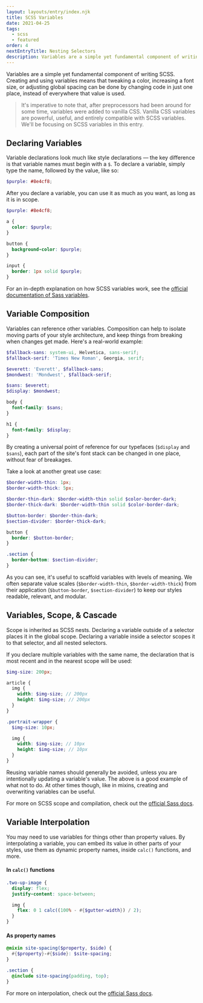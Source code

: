 ```yaml
---
layout: layouts/entry/index.njk
title: SCSS Variables
date: 2021-04-25
tags:
  - scss
  - featured
order: 4
nextEntryTitle: Nesting Selectors
description: Variables are a simple yet fundamental component of writing SCSS.
---
```


Variables are a simple yet fundamental component of writing SCSS. Creating and using variables means that tweaking a color, increasing a font size, or adjusting global spacing can be done by changing code in just one place, instead of everywhere that value is used.

> It's imperative to note that, after preprocessors had been around for some time, variables were added to vanilla CSS. Vanilla CSS variables are powerful, useful, and entirely compatible with SCSS variables. We'll be focusing on SCSS variables in this entry.

## Declaring Variables

Variable declarations look much like style declarations &mdash; the key difference is that variable names must begin with a `$`. To declare a variable, simply type the name, followed by the value, like so:

```scss
$purple: #8e4cf8;
```

After you declare a variable, you can use it as much as you want, as long as it is in scope.

```scss
$purple: #8e4cf8;

a {
  color: $purple;
}

button {
  background-color: $purple;
}

input {
  border: 1px solid $purple;
}
```

For an in-depth explanation on how SCSS variables work, see the [official documentation of Sass variables](https://sass-lang.com/documentation/variables).

## Variable Composition

Variables can reference other variables. Composition can help to isolate moving parts of your style architecture, and keep things from breaking when changes get made. Here's a real-world example:

<div class="two-up-code">

```scss
$fallback-sans: system-ui, Helvetica, sans-serif;
$fallback-serif: 'Times New Roman', Georgia, serif;

$everett: 'Everett', $fallback-sans;
$mondwest: 'Mondwest', $fallback-serif;

$sans: $everett;
$display: $mondwest;
```

```scss
body {
  font-family: $sans;
}

h1 {
  font-family: $display;
}
```

</div>

By creating a universal point of reference for our typefaces (`$display` and `$sans`), each part of the site's font stack can be changed in one place, without fear of breakages.

Take a look at another great use case:

<div class="two-up-code">

```scss
$border-width-thin: 1px;
$border-width-thick: 5px;

$border-thin-dark: $border-width-thin solid $color-border-dark;
$border-thick-dark: $border-width-thin solid $color-border-dark;

$button-border: $border-thin-dark;
$section-divider: $border-thick-dark;
```

```scss
button {
  border: $button-border;
}

.section {
  border-bottom: $section-divider;
}
```

</div>

As you can see, it's useful to scaffold variables with levels of meaning. We often separate value scales (`$border-width-thin`, `$border-width-thick`) from their application (`$button-border`, `$section-divider`) to keep our styles readable, relevant, and modular.

## Variables, Scope, & Cascade

Scope is inherited as SCSS nests. Declaring a variable outside of a selector places it in the global scope. Declaring a variable inside a selector scopes it to that selector, and all nested selectors.

If you declare multiple variables with the same name, the declaration that is most recent and in the nearest scope will be used:

```scss
$img-size: 200px;

article {
  img {
    width: $img-size; // 200px
    height: $img-size; // 200px
  }
}

.portrait-wrapper {
  $img-size: 10px;

  img {
    width: $img-size; // 10px
    height: $img-size; // 10px
  }
}
```

Reusing variable names should generally be avoided, unless you are intentionally updating a variable's value. The above is a good example of what not to do. At other times though, like in mixins, creating and overwriting variables can be useful.

For more on SCSS scope and compilation, check out the [official Sass docs](https://sass-lang.com/documentation/variables#scope).

## Variable Interpolation

You may need to use variables for things other than property values. By interpolating a variable, you can embed its value in other parts of your styles, use them as dynamic property names, inside `calc()` functions, and more.

#### In `calc()` functions

```scss
.two-up-image {
  display: flex;
  justify-content: space-between;

  img {
    flex: 0 1 calc((100% - #{$gutter-width}) / 2);
  }
}
```

#### As property names

```scss
@mixin site-spacing($property, $side) {
  #{$property}-#{$side}: $site-spacing;
}

.section {
  @include site-spacing(padding, top);
}
```

For more on interpolation, check out the [official Sass docs](https://sass-lang.com/documentation/interpolation).
